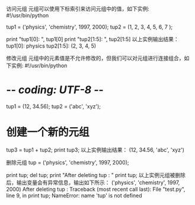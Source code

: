 访问元组
元组可以使用下标索引来访问元组中的值，如下实例:
#!/usr/bin/python

tup1 = ('physics', 'chemistry', 1997, 2000);
tup2 = (1, 2, 3, 4, 5, 6, 7 );

print "tup1[0]: ", tup1[0]
print "tup2[1:5]: ", tup2[1:5]
以上实例输出结果：
tup1[0]:  physics
tup2[1:5]:  (2, 3, 4, 5)

修改元组
元组中的元素值是不允许修改的，但我们可以对元组进行连接组合，如下实例:
#!/usr/bin/python
# -*- coding: UTF-8 -*-

tup1 = (12, 34.56);
tup2 = ('abc', 'xyz');


# 创建一个新的元组
tup3 = tup1 + tup2;
print tup3;
以上实例输出结果：
(12, 34.56, 'abc', 'xyz')

删除元组
tup = ('physics', 'chemistry', 1997, 2000);

print tup;
del tup;
print "After deleting tup : "
print tup;
以上实例元组被删除后，输出变量会有异常信息，输出如下所示：
('physics', 'chemistry', 1997, 2000)
After deleting tup :
Traceback (most recent call last):
  File "test.py", line 9, in <module>
    print tup;
NameError: name 'tup' is not defined
  

